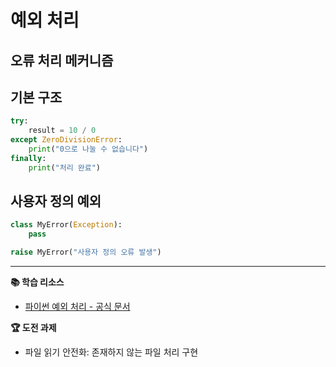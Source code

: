 # 예외 처리
## 오류 처리 메커니즘

## 기본 구조
```python
try:
    result = 10 / 0
except ZeroDivisionError:
    print("0으로 나눌 수 없습니다")
finally:
    print("처리 완료")
```

## 사용자 정의 예외
```python
class MyError(Exception):
    pass

raise MyError("사용자 정의 오류 발생")
```

---
**📚 학습 리소스**
- [파이썬 예외 처리 - 공식 문서](https://docs.python.org/ko/3/tutorial/errors.html)

**🏆 도전 과제**
- 파일 읽기 안전화: 존재하지 않는 파일 처리 구현 